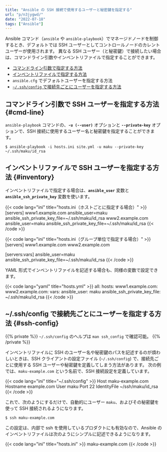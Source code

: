 ```yaml
---
title: "Ansible の SSH 接続で使用するユーザーと秘密鍵を指定する"
url: "p/n3jygwd/"
date: "2022-07-18"
tags: ["Ansible"]
---
```


Ansible コマンド（`ansible` や `ansible-playbook`）でマネージドノードを制御するとき、デフォルトでは SSH ユーザーとしてコントロールノードのカレントユーザーが使用されます。
異なる SSH ユーザー（と秘密鍵）で接続したい場合は、コマンドライン引数やインベントリファイルで指定することができます。

- [コマンドライン引数で指定する方法](#cmd-line)
- [インベントリファイルで指定する方法](#inventory)
- `ansible.cfg` でデフォルトユーザーを指定する方法
- [`~/.ssh/config` で接続先ごとにユーザーを指定する方法](#ssh-config)


コマンドライン引数で SSH ユーザーを指定する方法 {#cmd-line}
----

`ansible-playbook` コマンドの、__`-u (--user)`__ オプションと __`--private-key`__ オプションで、SSH 接続に使用するユーザー名と秘密鍵を指定することができます。

```console
$ ansible-playbook -i hosts.ini site.yml -u maku --private-key ~/.ssh/maku/id_rsa
```


インベントリファイルで SSH ユーザーを指定する方法 {#inventory}
----

インベントリファイルで指定する場合は、__`ansible_user`__ 変数と __`ansible_ssh_private_key`__ 変数を使います。

{{< code lang="ini" title="hosts.ini（ホストごとに指定する場合）" >}}
[servers]
www1.example.com ansible_user=maku ansible_ssh_private_key_file=~/.ssh/maku/id_rsa
www2.example.com ansible_user=maku ansible_ssh_private_key_file=~/.ssh/maku/id_rsa
{{< /code >}}

{{< code lang="ini" title="hosts.ini（グループ単位で指定する場合）" >}}
[servers]
www1.example.com
www2.example.com

[servers:vars]
ansible_user=maku
ansible_ssh_private_key_file=~/.ssh/maku/id_rsa
{{< /code >}}

YAML 形式でインベントリファイルを記述する場合も、同様の変数で設定できます。

{{< code lang="yaml" title="hosts.yml" >}}
all:
  hosts:
    www1.example.com:
    www2.example.com:
  vars:
    ansible_user: maku
    ansible_ssh_private_key_file: ~/.ssh/maku/id_rsa
{{< /code >}}


~/.ssh/config で接続先ごとにユーザーを指定する方法 {#ssh-config}
----

{{% private %}}
`~/.ssh/config` のヘルプは `man ssh_config` で確認可能。
{{% /private %}}

インベントリファイルに SSH のユーザー名や秘密鍵のパスを記述するのが煩わしいときは、SSH クライアントの設定ファイル (`~/.ssh/config`) で、接続先ごとに使用する SSH ユーザーや秘密鍵を定義してしまう方法があります。
次の例では、`maku-example.com` という名前で、SSH 接続設定を定義しています。

{{< code lang="ini" title="~/.ssh/config" >}}
Host maku-example.com
    Hostname example.com
    User maku
    Port 22
    IdentityFile ~/ssh/maku/id_rsa
{{< /code >}}

これで、次のようにするだけで、自動的にユーザー `maku`、およびその秘密鍵を使って SSH 接続されるようになります。

```console
$ ssh maku-example.com
```

この設定は、内部で ssh を使用しているプロダクトにも有効なので、Ansible のインベントリファイルは次のようにシンプルに記述できるようになります。

{{< code lang="ini" title="hosts.ini" >}}
maku-example.com
{{< /code >}}

